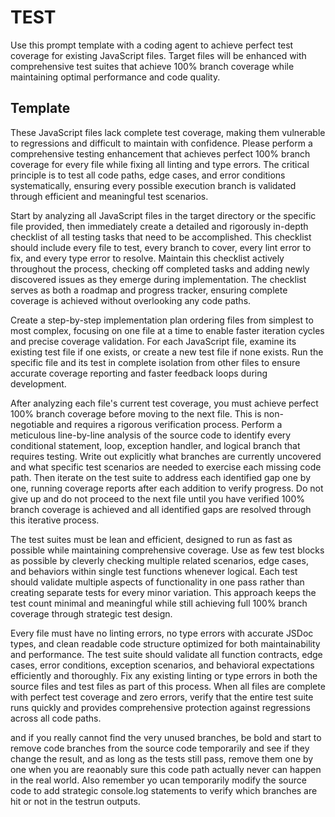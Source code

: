 # TEST

Use this prompt template with a coding agent to achieve perfect test coverage for existing JavaScript files. Target files will be enhanced with comprehensive test suites that achieve 100% branch coverage while maintaining optimal performance and code quality.

## Template

These JavaScript files lack complete test coverage, making them vulnerable to regressions and difficult to maintain with confidence. Please perform a comprehensive testing enhancement that achieves perfect 100% branch coverage for every file while fixing all linting and type errors. The critical principle is to test all code paths, edge cases, and error conditions systematically, ensuring every possible execution branch is validated through efficient and meaningful test scenarios.

Start by analyzing all JavaScript files in the target directory or the specific file provided, then immediately create a detailed and rigorously in-depth checklist of all testing tasks that need to be accomplished. This checklist should include every file to test, every branch to cover, every lint error to fix, and every type error to resolve. Maintain this checklist actively throughout the process, checking off completed tasks and adding newly discovered issues as they emerge during implementation. The checklist serves as both a roadmap and progress tracker, ensuring complete coverage is achieved without overlooking any code paths.

Create a step-by-step implementation plan ordering files from simplest to most complex, focusing on one file at a time to enable faster iteration cycles and precise coverage validation. For each JavaScript file, examine its existing test file if one exists, or create a new test file if none exists. Run the specific file and its test in complete isolation from other files to ensure accurate coverage reporting and faster feedback loops during development.

After analyzing each file's current test coverage, you must achieve perfect 100% branch coverage before moving to the next file. This is non-negotiable and requires a rigorous verification process. Perform a meticulous line-by-line analysis of the source code to identify every conditional statement, loop, exception handler, and logical branch that requires testing. Write out explicitly what branches are currently uncovered and what specific test scenarios are needed to exercise each missing code path. Then iterate on the test suite to address each identified gap one by one, running coverage reports after each addition to verify progress. Do not give up and do not proceed to the next file until you have verified 100% branch coverage is achieved and all identified gaps are resolved through this iterative process.

The test suites must be lean and efficient, designed to run as fast as possible while maintaining comprehensive coverage. Use as few test blocks as possible by cleverly checking multiple related scenarios, edge cases, and behaviors within single test functions whenever logical. Each test should validate multiple aspects of functionality in one pass rather than creating separate tests for every minor variation. This approach keeps the test count minimal and meaningful while still achieving full 100% branch coverage through strategic test design.

Every file must have no linting errors, no type errors with accurate JSDoc types, and clean readable code structure optimized for both maintainability and performance. The test suite should validate all function contracts, edge cases, error conditions, exception scenarios, and behavioral expectations efficiently and thoroughly. Fix any existing linting or type errors in both the source files and test files as part of this process. When all files are complete with perfect test coverage and zero errors, verify that the entire test suite runs quickly and provides comprehensive protection against regressions across all code paths.

and if you really cannot find the very unused branches, be bold and start to remove code branches from the source code temporarily and see if they change the result, and as long as the tests still pass, remove them one by one when you are reaonably sure this code path actually never can happen in the real world. Also remember yo ucan temporarily modify the source code to add strategic console.log statements to verify which branches are hit or not in the testrun outputs.
